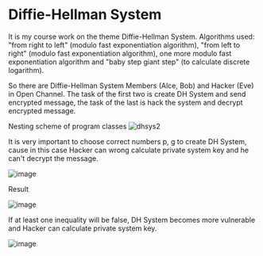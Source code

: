 # Diffie-Hellman System
It is my course work on the theme Diffie-Hellman System.
Algorithms used: "from right to left" (modulo fast exponentiation algorithm), "from left to right" (modulo fast exponentiation algorithm), one more modulo fast exponentiation algorithm and "baby step giant step" (to calculate discrete logarithm).

So there are Diffie-Hellman System Members (Alce, Bob) and Hacker (Eve) in Open Channel. The task of the first two is create DH System and send encrypted message, the task of the last is hack the system and decrypt encrypted message.

Nesting scheme of program classes
![dhsys2](https://user-images.githubusercontent.com/79706809/123479110-16c52280-d609-11eb-843e-3b21c0241281.png)


It is very important to choose correct numbers p, g to create DH System, cause in this case Hacker can wrong calculate private system key and he can't decrypt the message.

![image](https://user-images.githubusercontent.com/79706809/123480718-715f7e00-d60b-11eb-99bf-d95555ffdacd.png)


Result

![image](https://user-images.githubusercontent.com/79706809/123480524-25acd480-d60b-11eb-8d8e-b3ee6f8d72aa.png)



If at least one inequality will be false, DH System becomes more vulnerable and Hacker can calculate private system key.

![image](https://user-images.githubusercontent.com/79706809/123481204-11b5a280-d60c-11eb-99d8-07e3e6d7cbea.png)



